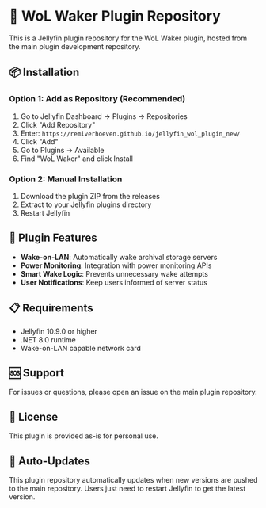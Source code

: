 # 🚀 WoL Waker Plugin Repository

This is a Jellyfin plugin repository for the WoL Waker plugin, hosted from the main plugin development repository.

## 📦 Installation

### Option 1: Add as Repository (Recommended)
1. Go to Jellyfin Dashboard → Plugins → Repositories
2. Click "Add Repository"
3. Enter: `https://remiverhoeven.github.io/jellyfin_wol_plugin_new/`
4. Click "Add"
5. Go to Plugins → Available
6. Find "WoL Waker" and click Install

### Option 2: Manual Installation
1. Download the plugin ZIP from the releases
2. Extract to your Jellyfin plugins directory
3. Restart Jellyfin

## 🔌 Plugin Features

- **Wake-on-LAN**: Automatically wake archival storage servers
- **Power Monitoring**: Integration with power monitoring APIs
- **Smart Wake Logic**: Prevents unnecessary wake attempts
- **User Notifications**: Keep users informed of server status

## 📋 Requirements

- Jellyfin 10.9.0 or higher
- .NET 8.0 runtime
- Wake-on-LAN capable network card

## 🆘 Support

For issues or questions, please open an issue on the main plugin repository.

## 📝 License

This plugin is provided as-is for personal use.

## 🔄 Auto-Updates

This plugin repository automatically updates when new versions are pushed to the main repository. Users just need to restart Jellyfin to get the latest version.
